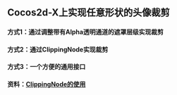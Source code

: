 ## Cocos2d-X上实现任意形状的头像裁剪  

#### 方式1：通过调整带有Alpha透明通道的遮罩层级实现裁剪  
#### 方式2：通过ClippingNode实现裁剪  
#### 方式3：一个方便的通用接口  

#### 资料：[ClippingNode的使用](https://github.com/XINCGer/Cocos2d-X_Tools/blob/master/TextureClip/ClippingNode%E7%9A%84%E4%BD%BF%E7%94%A8.docx)  
